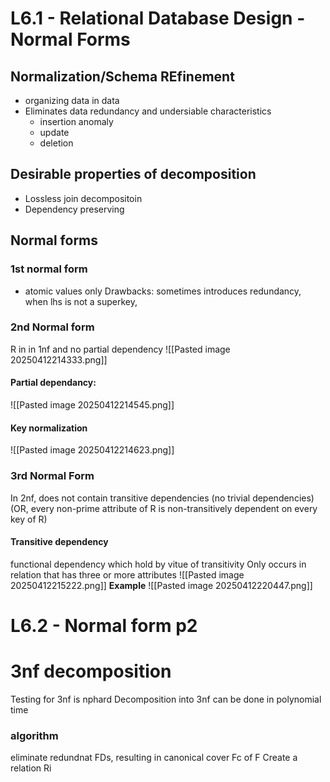 # L6.1 - Relational Database Design - Normal Forms
## Normalization/Schema REfinement
* organizing data in data
* Eliminates data redundancy and undersiable characteristics
	* insertion anomaly
	* update
	* deletion
## Desirable properties of decomposition
* Lossless join decompositoin
* Dependency preserving

## Normal forms
### 1st normal form
* atomic values only
Drawbacks: sometimes introduces redundancy, when lhs is not a superkey,

### 2nd Normal form
R in in 1nf and no partial dependency
![[Pasted image 20250412214333.png]]
#### Partial dependancy:
![[Pasted image 20250412214545.png]]

#### Key normalization
![[Pasted image 20250412214623.png]]

### 3rd Normal Form
In 2nf, does not contain transitive dependencies (no trivial dependencies)
(OR, every non-prime attribute of R is non-transitively dependent on every key of R)

#### Transitive dependency
functional dependency which hold by vitue of transitivity
Only occurs in relation that has three or more attributes
![[Pasted image 20250412215222.png]]
**Example**
![[Pasted image 20250412220447.png]]


# L6.2 - Normal form p2
# 3nf decomposition
Testing for 3nf is nphard
Decomposition into 3nf can be done in polynomial time

### algorithm
eliminate redundnat FDs, resulting in canonical cover Fc of F
Create a relation Ri